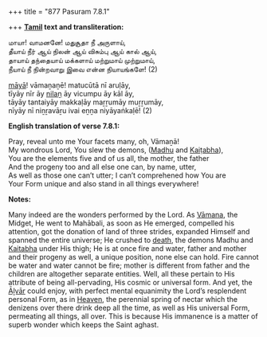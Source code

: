 +++
title = "877 Pasuram 7.8.1"

+++
**[Tamil](/definition/tamil#history "show Tamil definitions") text and transliteration:**

மாயா! வாமனனே! மதுசூதா நீ அருளாய்,  
தீயாய் நீர் ஆய் நிலன் ஆய் விசும்பு ஆய் கால் ஆய்,  
தாயாய் தந்தையாய் மக்களாய் மற்றுமாய் முற்றுமாய்,  
நீயாய் நீ நின்றவாறு இவை என்ன நியாயங்களே! (2)

[māyā](/definition/maya#vaishnavism "show māyā definitions")! vāmaṉaṉē! matucūtā nī aruḷāy,  
tīyāy nīr āy [nilaṉ](/definition/nilan#history "show nilaṉ definitions") āy vicumpu āy kāl āy,  
tāyāy tantaiyāy makkaḷāy maṟṟumāy muṟṟumāy,  
nīyāy nī niṉṟavāṟu ivai eṉṉa niyāyaṅkaḷē! (2)

**English translation of verse 7.8.1:**

Pray, reveal unto me Your facets many, oh, Vāmaṉā!  
My wondrous Lord, You slew the demons, ([Madhu](/definition/madhu#vaishnavism "show Madhu definitions") and [Kaiṭabha](/definition/kaitabha#vaishnavism "show Kaiṭabha definitions")),  
You are the elements five and of us all, the mother, the father  
And the progeny too and all else one can, by name, utter,  
As well as those one can’t utter; I can’t comprehened how You are  
Your Form unique and also stand in all things everywhere!

**Notes:**

Many indeed are the wonders performed by the Lord. As [Vāmana](/definition/vamana#history "show Vāmana definitions"), the Midget, He went to Mahābali, as soon as He emerged, compelled his attention, got the donation of land of three strides, expanded Himself and spanned the entire universe; He crushed to [death](/definition/death#history "show death definitions"), the demons Madhu and [Kaitabha](/definition/kaitabha#vaishnavism "show Kaitabha definitions") under His thigh; He is at once fire and water, father and mother and their progeny as well, a unique position, none else can hold. Fire cannot be water and water cannot be fire; mother is different from father and the children are altogether separate entities. Well, all these pertain to His attribute of being all-pervading, His cosmic or universal form. And yet, the [Āḻvār](/definition/aḻvar#vaishnavism "show Āḻvār definitions") could enjoy, with perfect mental equanimity the Lord’s resplendent personal Form, as in [Heaven](/definition/heaven#history "show Heaven definitions"), the perennial spring of nectar which the denizens over there drink deep all the time, as well as His universal Form, permeating all things, all over. This is because His immanence is a matter of superb wonder which keeps the Saint aghast.



